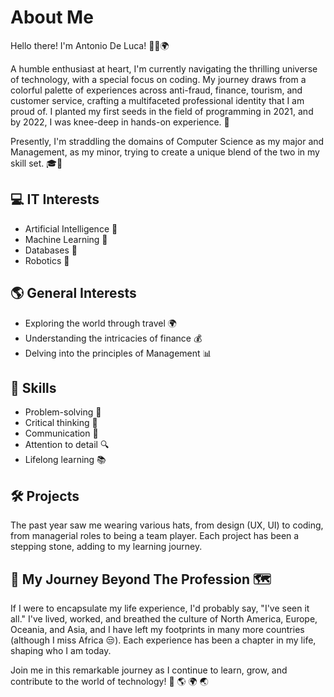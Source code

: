 # About Me

Hello there! I'm Antonio De Luca! 🙋‍♂️🌍

A humble enthusiast at heart, I'm currently navigating the thrilling universe of technology, with a special focus on coding. My journey draws from a colorful palette of experiences across anti-fraud, finance, tourism, and customer service, crafting a multifaceted professional identity that I am proud of. I planted my first seeds in the field of programming in 2021, and by 2022, I was knee-deep in hands-on experience. 🚀 

Presently, I'm straddling the domains of Computer Science as my major and Management, as my minor, trying to create a unique blend of the two in my skill set. 🎓💼

## 💻 IT Interests 

- Artificial Intelligence 🤖
- Machine Learning 🧠
- Databases 💽
- Robotics 🦾

## 🌎 General Interests 

- Exploring the world through travel 🌍
- Understanding the intricacies of finance 💰
- Delving into the principles of Management 📊

## 🏅 Skills 

- Problem-solving 🧩
- Critical thinking 🎯
- Communication 📢
- Attention to detail 🔍
- Lifelong learning 📚

## 🛠️ Projects 

The past year saw me wearing various hats, from design (UX, UI) to coding, from managerial roles to being a team player. Each project has been a stepping stone, adding to my learning journey. 

## 👣 My Journey Beyond The Profession 🗺️ 

If I were to encapsulate my life experience, I'd probably say, "I've seen it all." I've lived, worked, and breathed the culture of North America, Europe, Oceania, and Asia, and I have left my footprints in many more countries (although I miss Africa 😒). Each experience has been a chapter in my life, shaping who I am today. 

Join me in this remarkable journey as I continue to learn, grow, and contribute to the world of technology! 🚀 🌎 🌍 🌏 
